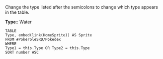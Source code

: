 Change the type listed after the semicolons to change which type appears in the table. 

**Type**:: Water

```dataview
TABLE
Type, embed(link(HomeSprite)) AS Sprite
FROM #PokeroleSRD/Pokedex 
WHERE 
Type1 = this.Type OR Type2 = this.Type
SORT number ASC
```
